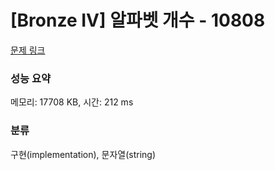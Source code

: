 # [Bronze IV] 알파벳 개수 - 10808 

[문제 링크](https://www.acmicpc.net/problem/10808) 

### 성능 요약

메모리: 17708 KB, 시간: 212 ms

### 분류

구현(implementation), 문자열(string)

